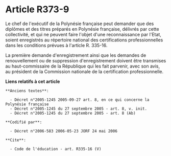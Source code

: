 # Article R373-9

Le chef de l'exécutif de la Polynésie française peut demander que des diplômes et des titres préparés en Polynésie française,
délivrés par cette collectivité, et qui ne peuvent faire l'objet d'une reconnaissance par l'Etat, soient enregistrés au
répertoire national des certifications professionnelles dans les conditions prévues à l'article R. 335-16. 

La première demande d'enregistrement ainsi que les demandes de renouvellement ou de suppression d'enregistrement doivent être
transmises au haut-commissaire de la République qui les fait parvenir, avec son avis, au président de la Commission nationale
de la certification professionnelle.

**Liens relatifs à cet article**

	**Anciens textes**:

	  - Décret n°2005-1245 2005-09-27 art. 8, en ce qui concerne la Polynésie française
	  - Décret n°2005-1245 du 27 septembre 2005 - art. 8, v. init.
	  - Décret n°2005-1245 du 27 septembre 2005 - art. 8 (Ab)

	**Codifié par**:

	  - Décret n°2006-583 2006-05-23 JORF 24 mai 2006

	**Cite**:

	  - Code de l'éducation - art. R335-16 (V)
